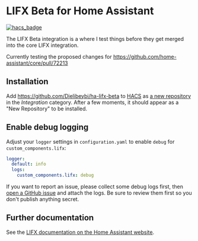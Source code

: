 # LIFX Beta for Home Assistant

[![hacs_badge](https://img.shields.io/badge/HACS-Custom-41BDF5.svg?style=for-the-badge)](https://github.com/hacs/integration)

The LIFX Beta integration is a where I test things before they get merged into the core LIFX integration.

Currently testing the proposed changes for <https://github.com/home-assistant/core/pull/72213>

## Installation

Add <https://github.com/Djelibeybi/ha-lifx-beta> to [HACS](https://hacs.xyz) as
[a new repository](https://hacs.xyz/docs/navigation/stores) in the _Integration_
category. After a few moments, it should appear as a "New Repository" to be
installed.

## Enable debug logging


Adjust your `logger` settings in `configuration.yaml` to enable `debug` for `custom_components.lifx`:

```yaml
logger:
  default: info
  logs:
    custom_components.lifx: debug
```

If you want to report an issue, please collect some debug logs first, then [open a GitHub issue](https://github.com/Djelibeybi/ha-lifx-beta/issues)
and attach the logs. Be sure to review them first so you don't publish anything secret.

## Further documentation

See the [LIFX documentation on the Home Assistant website](https://www.home-assistant.io/integrations/lifx).
